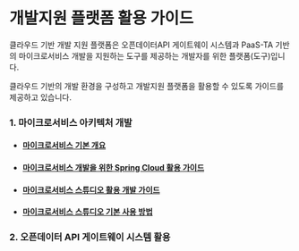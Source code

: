 # 개발지원 플랫폼 활용 가이드

클라우드 기반 개발 지원 플랫폼은 오픈데이터API 게이트웨이 시스템과 PaaS-TA 기반의 마이크로서비스 개발을 지원하는 도구를 제공하는 개발자를 위한 플랫폼(도구)입니다.



클라우드 기반의 개발 환경을 구성하고 개발지원 플랫폼을 활용할 수 있도록 가이드를 제공하고 있습니다.

### 1. 마이크로서비스 아키텍처 개발

- #### [마이크로서비스 기본 개요](msaoverview.md)

- #### [마이크로서비스 개발을 위한 Spring Cloud 활용 가이드](msaspringcloud.md)

- #### [마이크로서비스 스튜디오 활용 개발 가이드](MicroserviceGuide.md)

- #### [마이크로서비스 스튜디오 기본 사용 방법](msastudio.md)

### 2. 오픈데이터 API 게이트웨이 시스템 활용


